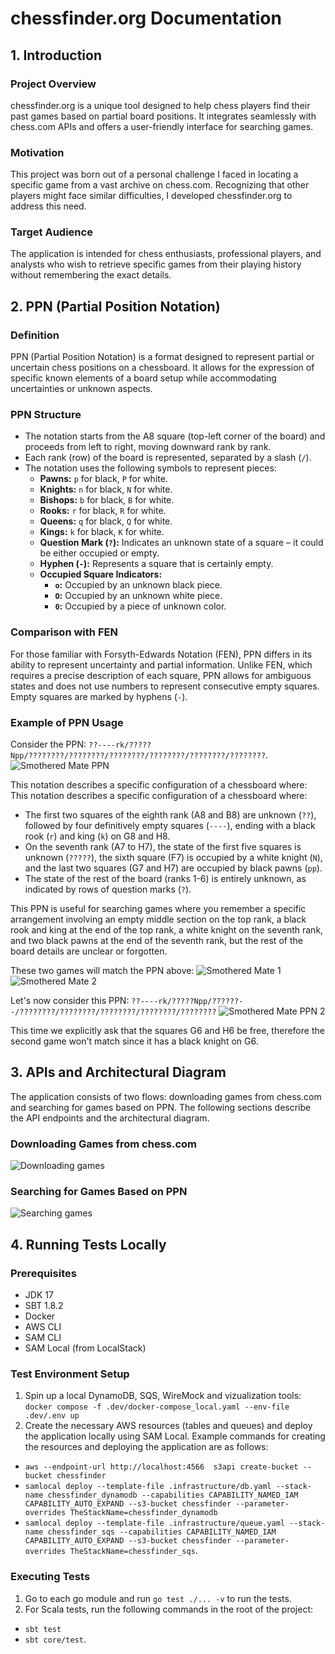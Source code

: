 # chessfinder.org Documentation

## 1. Introduction

### Project Overview
chessfinder.org is a unique tool designed to help chess players find their past games based on partial board positions. It integrates seamlessly with chess.com APIs and offers a user-friendly interface for searching games.

### Motivation
This project was born out of a personal challenge I faced in locating a specific game from a vast archive on chess.com. Recognizing that other players might face similar difficulties, I developed chessfinder.org to address this need.

### Target Audience
The application is intended for chess enthusiasts, professional players, and analysts who wish to retrieve specific games from their playing history without remembering the exact details.

## 2. PPN (Partial Position Notation)

### Definition
PPN (Partial Position Notation) is a format designed to represent partial or uncertain chess positions on a chessboard. It allows for the expression of specific known elements of a board setup while accommodating uncertainties or unknown aspects.

### PPN Structure
- The notation starts from the A8 square (top-left corner of the board) and proceeds from left to right, moving downward rank by rank.
- Each rank (row) of the board is represented, separated by a slash (`/`).
- The notation uses the following symbols to represent pieces:
  - **Pawns:** `p` for black, `P` for white.
  - **Knights:** `n` for black, `N` for white.
  - **Bishops:** `b` for black, `B` for white.
  - **Rooks:** `r` for black, `R` for white.
  - **Queens:** `q` for black, `Q` for white.
  - **Kings:** `k` for black, `K` for white.
  - **Question Mark (`?`):** Indicates an unknown state of a square – it could be either occupied or empty.
  - **Hyphen (`-`):** Represents a square that is certainly empty.
  - **Occupied Square Indicators:**
    - **`o`:** Occupied by an unknown black piece.
    - **`O`:** Occupied by an unknown white piece.
    - **`0`:** Occupied by a piece of unknown color.

### Comparison with FEN
For those familiar with Forsyth-Edwards Notation (FEN), PPN differs in its ability to represent uncertainty and partial information. Unlike FEN, which requires a precise description of each square, PPN allows for ambiguous states and does not use numbers to represent consecutive empty squares. Empty squares are marked by hyphens (`-`).

### Example of PPN Usage

Consider the PPN: `??----rk/?????Npp/????????/????????/????????/????????/????????/????????`. ![Smothered Mate PPN](/doc/smothered_mate_partial_position_1.png)

This notation describes a specific configuration of a chessboard where:
This notation describes a specific configuration of a chessboard where:
- The first two squares of the eighth rank (A8 and B8) are unknown (`??`), followed by four definitively empty squares (`----`), ending with a black rook (`r`) and king (`k`) on G8 and H8.
- On the seventh rank (A7 to H7), the state of the first five squares is unknown (`?????`), the sixth square (F7) is occupied by a white knight (`N`), and the last two squares (G7 and H7) are occupied by black pawns (`pp`).
- The state of the rest of the board (ranks 1-6) is entirely unknown, as indicated by rows of question marks (`?`).


This PPN is useful for searching games where you remember a specific arrangement involving an empty middle section on the top rank, a black rook and king at the end of the top rank, a white knight on the seventh rank, and two black pawns at the end of the seventh rank, but the rest of the board details are unclear or forgotten.

These two games will match the PPN above:
![Smothered Mate 1](/doc/smothered_mate_exact_position_1.png)
![Smothered Mate 2](/doc/smothered_mate_exact_position_1.png)

Let's now consider this PPN: `??----rk/?????Npp/??????--/????????/????????/????????/????????/????????`
![Smothered Mate PPN 2](/doc/smothered_mate_partial_position_2.png)

This time we explicitly ask that the squares G6 and H6 be free, therefore the second game won't match since it has a black knight on G6.

## 3. APIs and Architectural Diagram

The application consists of two flows: downloading games from chess.com and searching for games based on PPN. The following sections describe the API endpoints and the architectural diagram.

### Downloading Games from chess.com
![Downloading games](/doc/download_games.png)

### Searching for Games Based on PPN
![Searching games](/doc/search_games.png)

## 4. Running Tests Locally

### Prerequisites
- JDK 17
- SBT 1.8.2 
- Docker
- AWS CLI
- SAM CLI
- SAM Local (from LocalStack)

### Test Environment Setup
1. Spin up a local DynamoDB, SQS, WireMock and vizualization tools: `docker compose -f .dev/docker-compose_local.yaml --env-file .dev/.env up`
2. Create the necessary AWS resources (tables and queues) and deploy the application locally using SAM Local. Example commands for creating the resources and deploying the application are as follows:
- `aws --endpoint-url http://localhost:4566  s3api create-bucket --bucket chessfinder`
- `samlocal deploy --template-file .infrastructure/db.yaml --stack-name chessfinder_dynamodb --capabilities CAPABILITY_NAMED_IAM CAPABILITY_AUTO_EXPAND --s3-bucket chessfinder --parameter-overrides TheStackName=chessfinder_dynamodb`
- `samlocal deploy --template-file .infrastructure/queue.yaml --stack-name chessfinder_sqs --capabilities CAPABILITY_NAMED_IAM CAPABILITY_AUTO_EXPAND --s3-bucket chessfinder --parameter-overrides TheStackName=chessfinder_sqs`.

### Executing Tests

1. Go to each go module and run `go test ./... -v` to run the tests.
2. For Scala tests, run the following commands in the root of the project:
- `sbt test`
- `sbt core/test`. 
